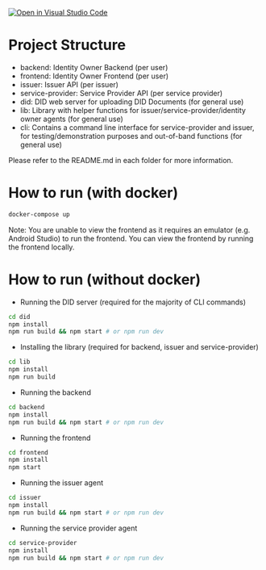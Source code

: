 [![Open in Visual Studio Code](https://classroom.github.com/assets/open-in-vscode-718a45dd9cf7e7f842a935f5ebbe5719a5e09af4491e668f4dbf3b35d5cca122.svg)](https://classroom.github.com/online_ide?assignment_repo_id=15169870&assignment_repo_type=AssignmentRepo)

# Project Structure

- backend: Identity Owner Backend (per user)
- frontend: Identity Owner Frontend (per user)
- issuer: Issuer API (per issuer)
- service-provider: Service Provider API (per service provider)
- did: DID web server for uploading DID Documents (for general use)
- lib: Library with helper functions for issuer/service-provider/identity owner
  agents (for general use)
- cli: Contains a command line interface for service-provider and issuer, for
  testing/demonstration purposes and out-of-band functions (for general use)

Please refer to the README.md in each folder for more information.

# How to run (with docker)

```bash
docker-compose up
```

Note: You are unable to view the frontend as it requires an emulator (e.g. Android Studio) to run the frontend. You can
view the frontend by
running the frontend locally.

# How to run (without docker)

- Running the DID server (required for the majority of CLI commands)

```bash
cd did
npm install
npm run build && npm start # or npm run dev
```

- Installing the library (required for backend, issuer and service-provider)

```bash
cd lib
npm install
npm run build
```

- Running the backend

```bash
cd backend
npm install
npm run build && npm start # or npm run dev
```

- Running the frontend

```bash
cd frontend
npm install
npm start
```

- Running the issuer agent

```bash
cd issuer
npm install
npm run build && npm start # or npm run dev
```

- Running the service provider agent

```bash
cd service-provider
npm install
npm run build && npm start # or npm run dev
```

